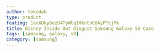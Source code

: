 ```yaml
---
author: tokodab
type: product
featimg: 1anXUky0ezD4TyWlqIVkntsCOAyPTcjPk
title: Disney Inside Out Disgust Samsung Galaxy S9 Case
tags: [samsung, galaxy, s9]
category: [samsung]
---
```

